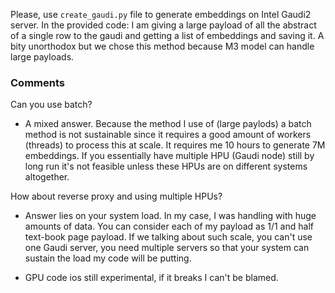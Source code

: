 Please, use ```create_gaudi.py``` file to generate embeddings on Intel Gaudi2 server. In the provided code: I am giving a large payload of all the abstract of a single row to the gaudi and getting a list of embeddings and saving it. A bity unorthodox but we chose this method because M3 model can handle large payloads. 

### Comments

Can you use batch?
- A mixed answer. Because the method I use of (large paylods) a batch method is not sustainable since it requires a good amount of workers (threads) to process this at scale. It requires me 10 hours to generate 7M embeddings. If you essentially have multiple HPU (Gaudi node) still by long run it's not feasible unless these HPUs are on different systems altogether. 

How about reverse proxy and using multiple HPUs?
- Answer lies on your system load. In my case, I was handling with huge amounts of data. You can consider each of my payload as 1/1 and half text-book page payload. If we talking about such scale, you can't use one Gaudi server, you need multiple servers so that your system can sustain the load my code will be putting.

- GPU code ios still experimental, if it breaks I can't be blamed.
